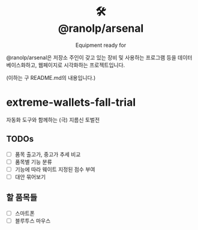 <div align="center">
    <h1>
        🛠️ <br>
        @ranolp/arsenal
    </h1>
    <p>Equipment ready for</p>
</div>

@ranolp/arsenal은 저장소 주인이 갖고 있는 장비 및 사용하는 프로그램 등을 데이터베이스화하고, 웹페이지로 시각화하는 프로젝트입니다.

(이하는 구 README.md의 내용입니다.)

# extreme-wallets-fall-trial

자동화 도구와 함께하는 (극) 지름신 토벌전

## TODOs

- [ ] 품목 출고가, 중고가 추세 비교
- [ ] 품목별 기능 분류
- [ ] 기능에 따라 웨이트 지정된 점수 부여
- [ ] 대안 묶어보기

## 할 품목들

- [ ] 스마트폰
- [ ] 블루투스 마우스
